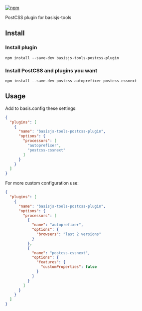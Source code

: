[![npm](https://img.shields.io/npm/v/basisjs-tools-postcss-plugin.svg)](https://www.npmjs.com/package/basisjs-tools-postcss-plugin)

PostCSS plugin for basisjs-tools

## Install

### Install plugin
```
npm install --save-dev basisjs-tools-postcss-plugin
```
### Install PostCSS and plugins you want
```
npm install --save-dev postcss autoprefixer postcss-cssnext
```

## Usage
Add to basis.config these settings:
```json
{
  "plugins": [
    {
      "name": "basisjs-tools-postcss-plugin",
      "options": {
        "processors": [
          "autoprefixer",
          "postcss-cssnext"
        ]
      }
    }
  ]
}
```

For more custom configuration use:

```json
{
  "plugins": [
    {
      "name": "basisjs-tools-postcss-plugin",
      "options": {
        "processors": [
          {
            "name": "autoprefixer",
            "options": {
              "browsers": "last 2 versions"
            }
          },
          {
            "name": "postcss-cssnext",
            "options": {
              "features": {
                "customProperties": false
              }
            }
          }
        ]
      }
    }
  ]
}
```
